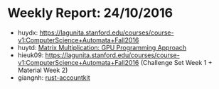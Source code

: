# Weekly Report: 24/10/2016


- huydx: https://lagunita.stanford.edu/courses/course-v1:ComputerScience+Automata+Fall2016
- huytd: [Matrix Multiplication: GPU Programming Approach](https://huytd.github.io/posts/nhan-ma-tran-2.html)
- hieuk09: https://lagunita.stanford.edu/courses/course-v1:ComputerScience+Automata+Fall2016 (Challenge Set Week 1 + Material Week 2)
- giangnh: [rust-accountkit](https://github.com/hngiang/rust-accountkit)
